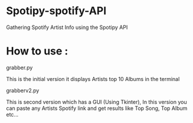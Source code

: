 # Spotipy-spotify-API
Gathering Spotify Artist Info using the Spotipy API


# How to use :

grabber.py

This is the initial version it displays Artists top 10 Albums in the terminal

grabberv2.py

This is second version which has a GUI (Using Tkinter), In this version you can paste any Artists Spotify link and get results like 
Top Song, Top Album etc...
